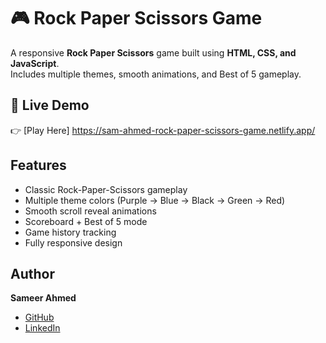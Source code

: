 # 🎮 Rock Paper Scissors Game  

A responsive **Rock Paper Scissors** game built using **HTML, CSS, and JavaScript**.  
Includes multiple themes, smooth animations, and Best of 5 gameplay.  

## 🚀 Live Demo  
👉 [Play Here] https://sam-ahmed-rock-paper-scissors-game.netlify.app/

## Features  
- Classic Rock-Paper-Scissors gameplay  
- Multiple theme colors (Purple → Blue → Black → Green → Red)  
- Smooth scroll reveal animations  
- Scoreboard + Best of 5 mode  
- Game history tracking  
- Fully responsive design  

## Author  
**Sameer Ahmed**  
- [GitHub](https://github.com/sam-ahmed23)  
- [LinkedIn](https://www.linkedin.com/in/sameerahmed23)  
